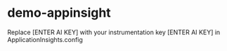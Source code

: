 # demo-appinsight

Replace [ENTER AI KEY] with your instrumentation key 
<InstrumentationKey>[ENTER AI KEY]</InstrumentationKey> in ApplicationInsights.config
